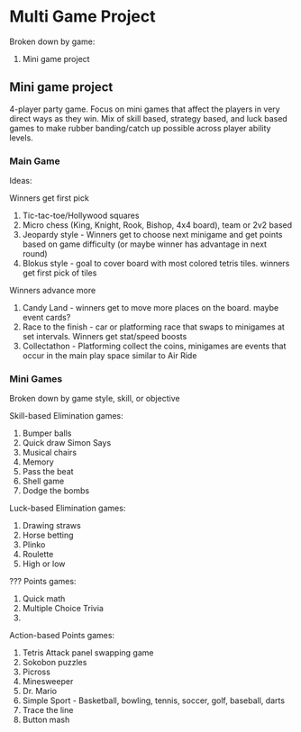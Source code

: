 # Multi Game Project

Broken down by game:

1. Mini game project



## Mini game project

4-player party game.
Focus on mini games that affect the players in very direct ways as they win.
Mix of skill based, strategy based, and luck based games to make rubber banding/catch up possible across player ability levels.


### Main Game

Ideas:

Winners get first pick
1. Tic-tac-toe/Hollywood squares
2. Micro chess (King, Knight, Rook, Bishop, 4x4 board), team or 2v2 based
4. Jeopardy style - Winners get to choose next minigame and get points based on game difficulty (or maybe winner has advantage in next round)
5. Blokus style - goal to cover board with most colored tetris tiles. winners get first pick of tiles

Winners advance more
1. Candy Land - winners get to move more places on the board. maybe event cards?
2. Race to the finish - car or platforming race that swaps to minigames at set intervals. Winners get stat/speed boosts
3. Collectathon - Platforming collect the coins, minigames are events that occur in the main play space similar to Air Ride



### Mini Games

Broken down by game style, skill, or objective

Skill-based Elimination games:
1. Bumper balls
2. Quick draw Simon Says
3. Musical chairs
4. Memory
5. Pass the beat
6. Shell game
7. Dodge the bombs


Luck-based Elimination games:
1. Drawing straws
2. Horse betting
3. Plinko
4. Roulette
5. High or low

??? Points games:
1. Quick math
2. Multiple Choice Trivia 
3. 

Action-based Points games:
1. Tetris Attack panel swapping game
2. Sokobon puzzles
3. Picross
4. Minesweeper
5. Dr. Mario
6. Simple Sport - Basketball, bowling, tennis, soccer, golf, baseball, darts
7. Trace the line
8. Button mash


